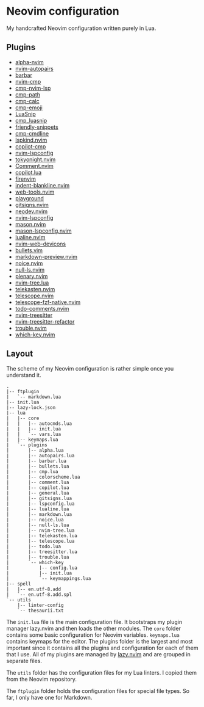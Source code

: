# Neovim configuration

My handcrafted Neovim configuration written purely in Lua.

## Plugins

- [alpha-nvim](https://github.com/goolord/alpha-nvim)
- [nvim-autopairs](https://github.com/windwp/nvim-autopairs)
- [barbar](https://github.com/romgrk/barbar.nvim)
- [nvim-cmp](https://github.com/hrsh7th/nvim-cmp)
- [cmp-nvim-lsp](https://github.com/hrsh7th/cmp-nvim-lsp)
- [cmp-path](https://github.com/hrsh7th/cmp-path)
- [cmp-calc](https://github.com/hrsh7th/cmp-calc)
- [cmp-emoji](https://github.com/hrsh7th/cmp-emoji)
- [LuaSnip](https://github.com/L3MON4D3/LuaSnip)
- [cmp_luasnip](https://github.com/saadparwaiz1/cmp_luasnip)
- [friendly-snippets](https://github.com/rafamadriz/friendly-snippets)
- [cmp-cmdline](https://github.com/hrsh7th/cmp-cmdline)
- [lspkind.nvim](https://github.com/onsails/lspkind.nvim)
- [copilot-cmp](https://github.com/zbirenbaum/copilot-cmp)
- [nvim-lspconfig](https://github.com/neovim/nvim-lspconfig)
- [tokyonight.nvim](https://github.com/folke/tokyonight.nvim)
- [Comment.nvim](https://github.com/numToStr/Comment.nvim)
- [copilot.lua](https://github.com/zbirenbaum/copilot.lua)
- [firenvim](https://github.com/glacambre/firenvim)
- [indent-blankline.nvim](https://github.com/lukas-reineke/indent-blankline.nvim)
- [web-tools.nvim](https://github.com/ray-x/web-tools.nvim)
- [playground](https://github.com/nvim-treesitter/playground)
- [gitsigns.nvim](https://github.com/lewis6991/gitsigns.nvim)
- [neodev.nvim](https://github.com/folke/neodev.nvim)
- [nvim-lspconfig](https://github.com/neovim/nvim-lspconfig)
- [mason.nvim](https://github.com/williamboman/mason.nvim)
- [mason-lspconfig.nvim](https://github.com/williamboman/mason-lspconfig.nvim)
- [lualine.nvim](https://github.com/nvim-lualine/lualine.nvim)
- [nvim-web-devicons](https://github.com/kyazdani42/nvim-web-devicons)
- [bullets.vim](https://github.com/dkarter/bullets.vim)
- [markdown-preview.nvim](https://github.com/iamcco/markdown-preview.nvim)
- [noice.nvim](https://github.com/folke/noice.nvim)
- [null-ls.nvim](https://github.com/jose-elias-alvarez/null-ls.nvim)
- [plenary.nvim](https://github.com/nvim-lua/plenary.nvim)
- [nvim-tree.lua](https://github.com/nvim-tree/nvim-tree.lua)
- [telekasten.nvim](https://github.com/renerocksai/telekasten.nvim)
- [telescope.nvim](https://github.com/nvim-telescope/telescope.nvim)
- [telescope-fzf-native.nvim](https://github.com/nvim-telescope/telescope-fzf-native.nvim)
- [todo-comments.nvim](https://github.com/folke/todo-comments.nvim)
- [nvim-treesitter](https://github.com/nvim-treesitter/nvim-treesitter)
- [nvim-treesitter-refactor](https://github.com/nvim-treesitter/nvim-treesitter-refactor)
- [trouble.nvim](https://github.com/folke/trouble.nvim)
- [which-key.nvim](https://github.com/folke/which-key.nvim)

## Layout

The scheme of my Neovim configuration is rather simple once you understand it.

```
.
|-- ftplugin
|   `-- markdown.lua
|-- init.lua
|-- lazy-lock.json
|-- lua
|   |-- core
|   |   |-- autocmds.lua
|   |   |-- init.lua
|   |   `-- vars.lua
|   |-- keymaps.lua
|   `-- plugins
|       |-- alpha.lua
|       |-- autopairs.lua
|       |-- barbar.lua
|       |-- bullets.lua
|       |-- cmp.lua
|       |-- colorscheme.lua
|       |-- comment.lua
|       |-- copilot.lua
|       |-- general.lua
|       |-- gitsigns.lua
|       |-- lspconfig.lua
|       |-- lualine.lua
|       |-- markdown.lua
|       |-- noice.lua
|       |-- null-ls.lua
|       |-- nvim-tree.lua
|       |-- telekasten.lua
|       |-- telescope.lua
|       |-- todo.lua
|       |-- treesitter.lua
|       |-- trouble.lua
|       `-- which-key
|           |-- config.lua
|           |-- init.lua
|           `-- keymappings.lua
|-- spell
|   |-- en.utf-8.add
|   `-- en.utf-8.add.spl
`-- utils
    |-- linter-config
    `-- thesaurii.txt
```

The `init.lua` file is the main configuration file. It bootstraps my plugin
manager lazy.nvim and then loads the other modules. The `core` folder contains
some basic configuration for Neovim variables. `keymaps.lua` contains keymaps
for the editor. The plugins folder is the largest and most important since it
contains all the plugins and configuration for each of them that I use. All of
my plugins are managed by [lazy.nvim](https://github.com/folke/lazy.nvim) and
are grouped in separate files.

The `utils` folder has the configuration files for my Lua linters. I copied them
from the Neovim repository.

The `ftplugin` folder holds the configuration files for special file types. So
far, I only have one for Markdown.
